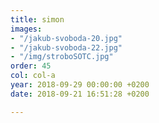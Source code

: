 ```yaml
---
title: simon
images:
- "/jakub-svoboda-20.jpg"
- "/jakub-svoboda-22.jpg"
- "/img/stroboSOTC.jpg"
order: 45
col: col-a
year: 2018-09-29 00:00:00 +0200
date: 2018-09-21 16:51:28 +0200

---
```

